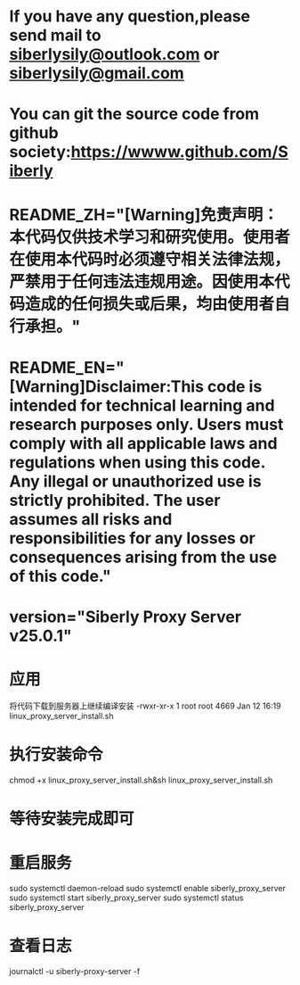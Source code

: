 # If you have any question,please send mail to siberlysily@outlook.com or siberlysily@gmail.com
# You can git the source code from github society:https://wwww.github.com/Siberly
# README_ZH="[Warning]免责声明：本代码仅供技术学习和研究使用。使用者在使用本代码时必须遵守相关法律法规，严禁用于任何违法违规用途。因使用本代码造成的任何损失或后果，均由使用者自行承担。"
# README_EN="[Warning]Disclaimer:This code is intended for technical learning and research purposes only. Users must comply with all applicable laws and regulations when using this code. Any illegal or unauthorized use is strictly prohibited. The user assumes all risks and responsibilities for any losses or consequences arising from the use of this code."
# version="Siberly Proxy Server v25.0.1"

# 应用
将代码下载到服务器上继续编译安装
-rwxr-xr-x 1 root root      4669 Jan 12 16:19 linux_proxy_server_install.sh

# 执行安装命令
chmod +x linux_proxy_server_install.sh&sh linux_proxy_server_install.sh

# 等待安装完成即可

# 重启服务
sudo systemctl daemon-reload
sudo systemctl enable siberly_proxy_server
sudo systemctl start siberly_proxy_server
sudo systemctl status siberly_proxy_server

# 查看日志
journalctl -u siberly-proxy-server -f

